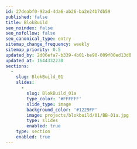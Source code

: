 ```yaml
---
id: 27deabf0-92ad-4da6-ab26-ba2e24b7db59
published: false
title: BlokBuild
seo_noindex: false
seo_nofollow: false
seo_canonical_type: entry
sitemap_change_frequency: weekly
sitemap_priority: 0.5
updated_by: 2d06efa7-b339-4b01-be90-009f00ed13d0
updated_at: 1644332230
sections:
  -
    slug: BlokBuild_01
    slides:
      -
        slug: BlokBuild_01a
        type_color: '#FFFFFF'
        slide_type: image
        background_color: '#1229FF'
        image: projects/blokbuild/01/BB-01a.jpg
        type: slides
        enabled: true
    type: section
    enabled: true
---
```

